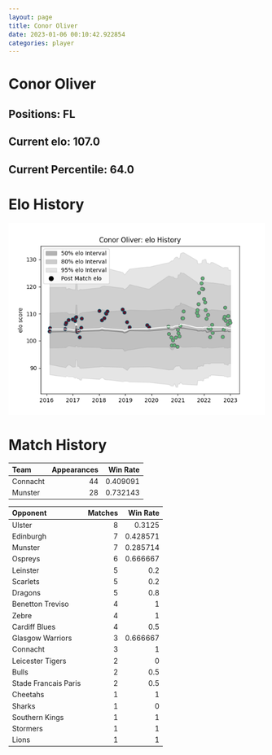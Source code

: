 ```yaml
---  
layout: page  
title: Conor Oliver  
date: 2023-01-06 00:10:42.922854  
categories: player  
---
```

# Conor Oliver

## Positions: FL

## Current elo: 107.0

## Current Percentile: 64.0

# Elo History


![elo history](history_ConorOliver.png)
# Match History


| Team     |   Appearances |   Win Rate |
|:---------|--------------:|-----------:|
| Connacht |            44 |   0.409091 |
| Munster  |            28 |   0.732143 |

| Opponent             |   Matches |   Win Rate |
|:---------------------|----------:|-----------:|
| Ulster               |         8 |   0.3125   |
| Edinburgh            |         7 |   0.428571 |
| Munster              |         7 |   0.285714 |
| Ospreys              |         6 |   0.666667 |
| Leinster             |         5 |   0.2      |
| Scarlets             |         5 |   0.2      |
| Dragons              |         5 |   0.8      |
| Benetton Treviso     |         4 |   1        |
| Zebre                |         4 |   1        |
| Cardiff Blues        |         4 |   0.5      |
| Glasgow Warriors     |         3 |   0.666667 |
| Connacht             |         3 |   1        |
| Leicester Tigers     |         2 |   0        |
| Bulls                |         2 |   0.5      |
| Stade Francais Paris |         2 |   0.5      |
| Cheetahs             |         1 |   1        |
| Sharks               |         1 |   0        |
| Southern Kings       |         1 |   1        |
| Stormers             |         1 |   1        |
| Lions                |         1 |   1        |